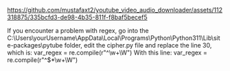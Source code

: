 https://github.com/mustafaxt2/youtube_video_audio_downloader/assets/112318875/335bcfd3-de98-4b35-811f-f8baf5becef5

If you encounter a problem with regex, go into the C:\Users\yourUsername\AppData\Local\Programs\Python\Python311\Lib\site-packages\pytube folder, edit the cipher.py file and replace the line 30, which is:
var_regex = re.compile(r"^\w+\W")
With this line:
var_regex = re.compile(r"^\$*\w+\W")
